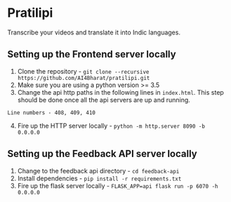# Pratilipi
Transcribe your videos and translate it into Indic languages.

## Setting up the Frontend server locally

1. Clone the repository - `git clone --recursive https://github.com/AI4Bharat/pratilipi.git`
2. Make sure you are using a python version >= 3.5
3. Change the api http paths in the following lines in `index.html`. This step should be done once all the api servers are up and running.
```
Line numbers - 408, 409, 410
```
4. Fire up the HTTP server locally - `python -m http.server 8090 -b 0.0.0.0`

## Setting up the Feedback API server locally

1. Change to the feedback api directory - `cd feedback-api`
2. Install dependencies - `pip install -r requirements.txt`
3. Fire up the flask server locally - `FLASK_APP=api flask run -p 6070 -h 0.0.0.0`